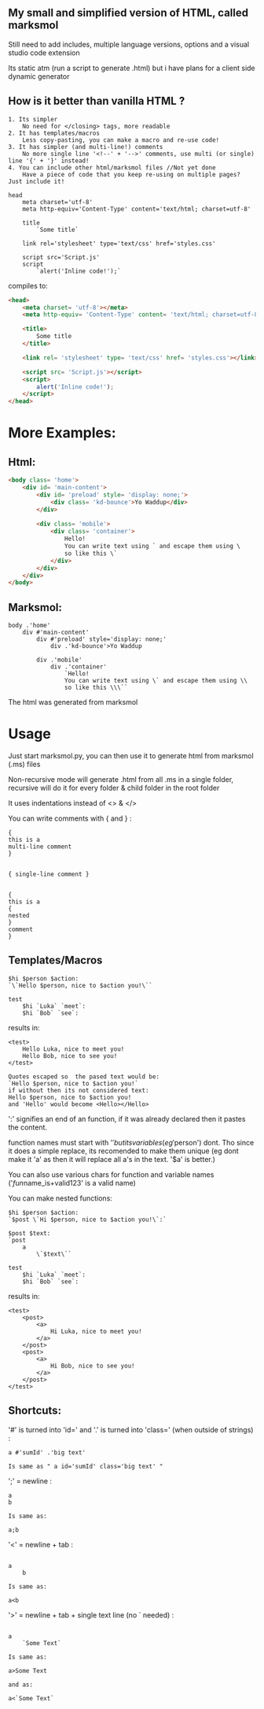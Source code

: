 ## My small and simplified version of HTML, called marksmol

Still need to add includes, multiple language versions, options and a visual studio code extension

Its static atm (run a script to generate .html) but i have plans for a client side dynamic generator

## How is it better than vanilla HTML ?

    1. Its simpler
        No need for </closing> tags, more readable
    2. It has templates/macros
        Less copy-pasting, you can make a macro and re-use code!
    3. It has simpler (and multi-line!) comments
        No more single line '<!--' + '-->' comments, use multi (or single) line '{' + '}' instead!
    4. You can include other html/marksmol files //Not yet done
        Have a piece of code that you keep re-using on multiple pages? Just include it!


```racket
head
    meta charset='utf-8'
    meta http-equiv='Content-Type' content='text/html; charset=utf-8'
    
    title
        `Some title`
        
    link rel='stylesheet' type='text/css' href='styles.css'
    
    script src='Script.js'
    script
        `alert('Inline code!');`
```

compiles to:

```html
<head>
    <meta charset= 'utf-8'></meta>
    <meta http-equiv= 'Content-Type' content= 'text/html; charset=utf-8'></meta>

    <title>
        Some title
    </title>

    <link rel= 'stylesheet' type= 'text/css' href= 'styles.css'></link>

    <script src= 'Script.js'></script>
    <script>
        alert('Inline code!');
    </script>
</head>
```


# More Examples:

## Html:
```html
<body class= 'home'>
	<div id= 'main-content'>
		<div id= 'preload' style= 'display: none;'>
			<div class= 'kd-bounce'>Yo Waddup</div>
		</div>
		
		<div class= 'mobile'>
			<div class= 'container'>
				Hello!
				You can write text using ` and escape them using \
				so like this \`
			</div>
		</div>
	</div>
</body>
```

## Marksmol:
```racket
body .'home'
    div #'main-content'
        div #'preload' style='display: none;'
            div .'kd-bounce'>Yo Waddup
        
        div .'mobile'
            div .'container'
                `Hello!
                You can write text using \` and escape them using \\
                so like this \\\``
```


The html was generated from marksmol

# Usage
Just start marksmol.py, you can then use it to generate html from marksmol (.ms) files

Non-recursive mode will generate .html from all .ms in a single folder,
recursive will do it for every folder & child folder in the root folder

It uses indentations instead of <> & </>


You can write comments with { and } :
```
{
this is a
multi-line comment
}


{ single-line comment }


{
this is a
{
nested
}
comment
}
```


## Templates/Macros

```
$hi $person $action:
`\`Hello $person, nice to $action you!\``

test
	$hi `Luka` `meet`:
	$hi `Bob` `see`:
```
results in:
```
<test>
	Hello Luka, nice to meet you!
	Hello Bob, nice to see you!
</test>
```


```
Quotes escaped so  the pased text would be:
`Hello $person, nice to $action you!`
if without then its not considered text:
Hello $person, nice to $action you!
and 'Hello' would become <Hello></Hello>
```

':' signifies an end of an function, if it was already declared then it pastes the content.

function names must start with '$' but its variables (eg '$person') dont. Tho since it does a simple replace, its recomended to make them unique (eg dont make it 'a' as then it will replace all a's in the text. '$a' is better.)

You can also use various chars for function and variable names ('$fun%ction$name_is+valid123' is a valid name)

You can make nested functions:

```
$hi $person $action:
`$post \`Hi $person, nice to $action you!\`:`

$post $text:
`post
	a
		\`$text\``

test
	$hi `Luka` `meet`:
	$hi `Bob` `see`:
```
results in:
```
<test>
	<post>
		<a>
			Hi Luka, nice to meet you!
		</a>
	</post>
	<post>
		<a>
			Hi Bob, nice to see you!
		</a>
	</post>
</test>
```

## Shortcuts:

'&#35;' is turned into 'id=' and '.' is turned into 'class=' (when outside of strings) :

```
a #'sumId' .'big text'

Is same as " a id='sumId' class='big text' "
```

';' = newline :

```
a
b

Is same as:

a;b

```

'<' = newline + tab :

```

a
	b

Is same as:

a<b

```

'>' =  newline + tab + single text line (no ` needed) :

```

a
	`Some Text`

Is same as:

a>Some Text

and as:

a<`Some Text`
```



